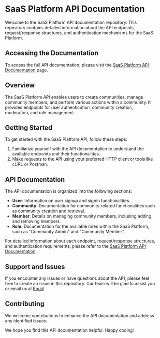 # SaaS Platform API Documentation

Welcome to the SaaS Platform API documentation repository. This repository contains detailed information about the API endpoints, request/response structures, and authentication mechanisms for the SaaS Platform.

## Accessing the Documentation

To access the full API documentation, please visit the [SaaS Platform API Documentation](https://documenter.getpostman.com/view/18873680/2s93si1q64) page.

## Overview

The SaaS Platform API enables users to create communities, manage community members, and perform various actions within a community. It provides endpoints for user authentication, community creation, moderation, and role management.

## Getting Started

To get started with the SaaS Platform API, follow these steps:

1. Familiarize yourself with the API documentation to understand the available endpoints and their functionalities.
2. Make requests to the API using your preferred HTTP client or tools like cURL or Postman.

## API Documentation

The API documentation is organized into the following sections:

- **User**: Information on user signup and signin functionalities.
- **Community**: Documentation for community-related functionalities such as community creation and retrieval.
- **Member**: Details on managing community members, including adding and removing members.
- **Role**: Documentation for the available roles within the SaaS Platform, such as "Community Admin" and "Community Member".

For detailed information about each endpoint, request/response structures, and authentication requirements, please refer to the [SaaS Platform API Documentation](https://documenter.getpostman.com/view/18873680/2s93si1q64).

## Support and Issues

If you encounter any issues or have questions about the API, please feel free to create an issue in this repository. Our team will be glad to assist you or email us at [Email](jsdeveloper788@gmail.com)

## Contributing

We welcome contributions to enhance the API documentation and address any identified issues.

We hope you find this API documentation helpful. Happy coding!
